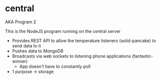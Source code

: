 # central
AKA Program 2

This is the NodeJS program running on the central server

<ul>
	<li>Provides REST API to allow the temperature listeners (solid-pancake) to send data to it</li>
	<li>Pushes data to MongoDB</li>
	<li>
		Broadcasts via web sockets to listening phone applications (fantastic-winner)
		<ul>
			<li>App doesn't have to constantly poll</li>
		</ul>
	</li>
	<li>1 purpose -> storage</li>
</ul>
